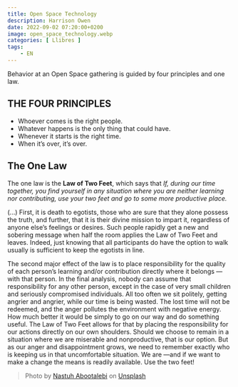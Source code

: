 ```yaml
---
title: Open Space Technology
description: Harrison Owen
date: 2022-09-02 07:20:00+0200
image: open_space_technology.webp
categories: [ Llibres ]
tags:
    - EN
---
```


Behavior at an Open Space gathering is guided by four principles and one law.

## THE FOUR PRINCIPLES
- Whoever comes is the right people.
- Whatever happens is the only thing that could have.
- Whenever it starts is the right time.
- When it’s over, it’s over.

## The One Law
The one law is the **Law of Two Feet**, which says that *If, during our time together, you find yourself in any situation where you are neither learning nor contributing, use your two feet and go to some more productive place.*

(...) First, it is death to egotists, those who are sure that they alone possess the truth, and further, that it is their divine mission to impart it, regardless of anyone else’s feelings or desires. Such people rapidly get a new and sobering message when half the room applies the Law of Two Feet and leaves. Indeed, just knowing that all participants do have the option to walk usually is sufficient to keep the egotists in line.

The second major effect of the law is to place responsibility for the quality of each person’s learning and/or contribution directly where it belongs —with that person. In the final analysis, nobody can assume that responsibility for any other person, except in the case of very small children and seriously compromised individuals. All too often we sit politely, getting angrier and angrier, while our time is being wasted. The lost time will not be redeemed, and the anger pollutes the environment with negative energy. How much better it would be simply to go on our way and do something useful. The Law of Two Feet allows for that by placing the responsibility for our actions directly on our own shoulders. Should we choose to remain in a situation where we are miserable and nonproductive, that is our option. But as our anger and disappointment grows, we need to remember exactly who is keeping us in that uncomfortable situation. We are —and if we want to make a change the means is readily available. Use the two feet!


> Photo by <a href="https://unsplash.com/@sunday_digital?utm_source=unsplash&utm_medium=referral&utm_content=creditCopyText">Nastuh Abootalebi</a> on <a href="https://unsplash.com/s/photos/open-space?utm_source=unsplash&utm_medium=referral&utm_content=creditCopyText">Unsplash</a>
